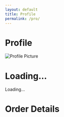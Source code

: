```yaml
---
layout: default
title: Profile
permalink: /pro/
---
```


# Profile

<div id="profilePage">
  <!-- Profile Section -->
  <div class="profile-container">
    <img id="profilePicture" src="default-avatar.png" alt="Profile Picture">
    <h1 id="profileName">Loading...</h1>
    <p id="profileEmail">Loading...</p>
  </div>

<div id="results-container">










<style>
.results-container {
  display: flex;
  flex-wrap: wrap;
  gap: 1rem;
  justify-content: center;
  padding: 1rem;
}

.card {
  border: 1px solid #ddd;
  border-radius: 8px;
  padding: 1rem;
  max-width: 300px;
  box-shadow: 0 2px 4px rgba(0, 0, 0, 0.1);
  background-color: #fff;
}

.card h2 {
  margin: 0 0 0.5rem;
  font-size: 1.5rem;
  color: #333;
}

.card p {
  margin: 0.5rem 0;
  font-size: 0.9rem;
  color: #555;
}

.card p strong {
  color: #333;
}

.no-data {
  font-size: 1.2rem;
  color: #666;
  text-align: center;
  margin-top: 2rem;
}


.result-card {
  border: 1px solid #ddd;
  border-radius: 5px;
  padding: 15px;
  margin: 10px 0;
  background: #f9f9f9;
  box-shadow: 0 2px 4px rgba(0, 0, 0, 0.1);
}

.result-card p {
  margin: 5px 0;
}

.result-card strong {
  font-weight: bold;
}

</style>



<style>
  .spinner {
    border: 4px solid #f3f3f3;
    border-top: 4px solid #3498db;
    border-radius: 50%;
    width: 20px;
    height: 20px;
    animation: spin 1s linear infinite;
    margin: 10px auto;
  }

  @keyframes spin {
    0% {
      transform: rotate(0deg);
    }
    100% {
      transform: rotate(360deg);
    }
  }
</style>







<h1>Order Details</h1>
  <div id="results-container">
    <!-- This is where the order details will be displayed -->
  </div>



<script>
  // Function to fetch and display data
  async function fetchDataByEmail(email) {
    const resultsContainer = document.getElementById('results-container');
    resultsContainer.innerHTML = '<div class="spinner"></div>'; // Show loading spinner

    try {
      // Construct the API URL to fetch data by email
      const url = "https://script.google.com/macros/s/AKfycbw7gi9GqPCwPdFBlmpHTn12dEbLtp1Cq1z8IDJoxqYvsEgjE4HmfXKLrJExfdCz6cgQYw/exec";

      
      // Fetch the data
      const response = await fetch(url);
      const data = await response.json();

      // Remove the loading spinner
      resultsContainer.innerHTML = '';

      // Check if the API returned any errors
      if (data.error) {
        resultsContainer.innerHTML = `<p>Error: ${data.error}</p>`;
        return;
      }

      // Process and display the data
      data.forEach(entry => {
        const resultCard = document.createElement('div');
        resultCard.classList.add('result-card');

        // For user sign-up data (non-order rows)
        const isOrderRow = entry['Order ID'];  // Check if it's an order row

        if (isOrderRow) {
          // Format order data
          resultCard.innerHTML = `
            <p><strong>Email:</strong> ${entry['Email']}</p>
            <p><strong>Full Name:</strong> ${entry['Name']}</p>
            <p><strong>Phone:</strong> ${entry['Phone']}</p>
            <p><strong>Billing Address:</strong> ${entry['Billing Street']}, ${entry['Billing City']}, ${entry['Billing State']} ${entry['Billing Postal']}, ${entry['Billing Country']}</p>
            <p><strong>Shipping Address:</strong> ${entry['Shipping Street']}, ${entry['Shipping City']}, ${entry['Shipping State']} ${entry['Shipping Postal']}, ${entry['Shipping Country']}</p>
            <p><strong>Order Date:</strong> ${entry['Order Date']}</p>
            <p><strong>Order ID:</strong> ${entry['Order ID']}</p>
            <p><strong>Item Name:</strong> ${entry['Item Name']}</p>
            <p><strong>Item Quantity:</strong> ${entry['Item Quantity']}</p>
            <p><strong>Item Price:</strong> ${entry['Item Price']}</p>
            <p><strong>Total Amount:</strong> ${entry['Total Amount']}</p>
          `;
        } else {
          // Format user sign-up data (non-order rows)
          resultCard.innerHTML = `
            <p><strong>Email:</strong> ${entry['Email']}</p>
            <p><strong>Full Name:</strong> ${entry['Name']}</p>
            <p><strong>Phone:</strong> ${entry['Phone']}</p>
            <p><strong>Billing Address:</strong> ${entry['Billing Street']}, ${entry['Billing City']}, ${entry['Billing State']} ${entry['Billing Postal']}, ${entry['Billing Country']}</p>
            <p><strong>Shipping Address:</strong> ${entry['Shipping Street']}, ${entry['Shipping City']}, ${entry['Shipping State']} ${entry['Shipping Postal']}, ${entry['Shipping Country']}</p>
          `;
        }

        // Append the result card to the container
        resultsContainer.appendChild(resultCard);
      });
    } catch (error) {
      // Handle errors
      resultsContainer.innerHTML = `<p>Error: ${error.message}</p>`;
    }
  }

  // Call the fetchDataByEmail function when the page loads with a specified email
  document.addEventListener('DOMContentLoaded', function () {
    const userEmail = 'reachmycupofearth@gmail.com'; // Replace with the email to search for
    fetchDataByEmail(userEmail);
  });
</script>
